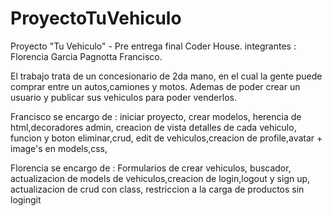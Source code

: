 # ProyectoTuVehiculo
Proyecto "Tu Vehiculo" - Pre entrega final Coder House.
integrantes : Florencia Garcia 
              Pagnotta Francisco.


El trabajo trata de un concesionario de 2da mano, en el cual la gente puede comprar entre un autos,camiones y motos.
Ademas de poder crear un usuario y publicar sus vehiculos para poder venderlos.

Francisco se encargo de : iniciar proyecto, crear modelos, herencia de html,decoradores admin, creacion de vista detalles de cada vehiculo,
                          funcion y boton eliminar,crud, edit de vehiculos,creacion de profile,avatar + image's en models,css,


Florencia se encargo de : Formularios de crear vehiculos, buscador, actualizacion de models de vehiculos,creacion de login,logout y sign up,
                          actualizacion de crud con class, restriccion a la carga de productos sin logingit 